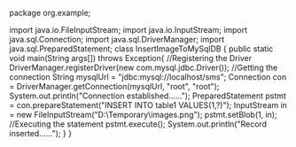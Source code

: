 package org.example;

import java.io.FileInputStream;
import java.io.InputStream;
import java.sql.Connection;
import java.sql.DriverManager;
import java.sql.PreparedStatement;
class InsertImageToMySqlDB {
   public static void main(String args[]) throws Exception{
      //Registering the Driver
      DriverManager.registerDriver(new com.mysql.jdbc.Driver());
      //Getting the connection
      String mysqlUrl = "jdbc:mysql://localhost/sms";
      Connection con = DriverManager.getConnection(mysqlUrl, "root", "root");
      System.out.println("Connection established......");
      PreparedStatement pstmt = con.prepareStatement("INSERT INTO table1 VALUES(1,?)");
      InputStream in = new FileInputStream("D:\\Temporary\\images.png");
      pstmt.setBlob(1, in);
      //Executing the statement
      pstmt.execute();
      System.out.println("Record inserted......");
   }
}